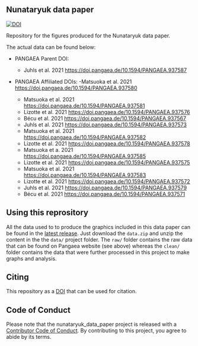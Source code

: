 ## Nunataryuk data paper

[![DOI](https://zenodo.org/badge/433157144.svg)](https://zenodo.org/badge/latestdoi/433157144)

Repository for the figures produced for the Nunataryuk data paper. 

The actual data can be found below:

- PANGAEA Parent DOI: 
  - Juhls et al. 2021 https://doi.pangaea.de/10.1594/PANGAEA.937587

- PANGAEA Affiliated DOIs:
  -Matsuoka et al. 2021 https://doi.pangaea.de/10.1594/PANGAEA.937580
  - Matsuoka et al. 2021 https://doi.pangaea.de/10.1594/PANGAEA.937581
  - Lizotte et al. 2021 https://doi.pangaea.de/10.1594/PANGAEA.937576
  - Bécu et al. 2021 https://doi.pangaea.de/10.1594/PANGAEA.937567
  - Juhls et al. 2021 https://doi.pangaea.de/10.1594/PANGAEA.937573
  - Matsuoka et al. 2021 https://doi.pangaea.de/10.1594/PANGAEA.937582
  - Lizotte et al. 2021 https://doi.pangaea.de/10.1594/PANGAEA.937578
  - Matsuoka et a. 2021 https://doi.pangaea.de/10.1594/PANGAEA.937585
  - Lizotte et al. 2021 https://doi.pangaea.de/10.1594/PANGAEA.937575
  - Matsuoka et al. 2021 https://doi.pangaea.de/10.1594/PANGAEA.937583
  - Lizotte et al. 2021 https://doi.pangaea.de/10.1594/PANGAEA.937572
  - Juhls et al. 2021 https://doi.pangaea.de/10.1594/PANGAEA.937579
  - Bécu et al. 2021 https://doi.pangaea.de/10.1594/PANGAEA.937571

## Using this reprository

All the data used to to produce the graphics included in this data paper can be found in the [latest release](https://github.com/PMassicotte/nunataryuk_data_paper/releases). Just download the `data.zip` and unzip the content in the the `data/` project folder. The `raw/` folder contains the raw data that can be found on Pangaea website (see above) whereas the `clean/` folder contains the data that were further processed in this project to make graphs and analysis. 

## Citing

This repository as a [DOI](https://zenodo.org/account/settings/github/repository/PMassicotte/nunataryuk_data_paper) that can be used for citation. 

## Code of Conduct

Please note that the nunataryuk_data_paper project is released with a [Contributor Code of Conduct](https://contributor-covenant.org/version/2/0/CODE_OF_CONDUCT.html). By contributing to this project, you agree to abide by its terms.
